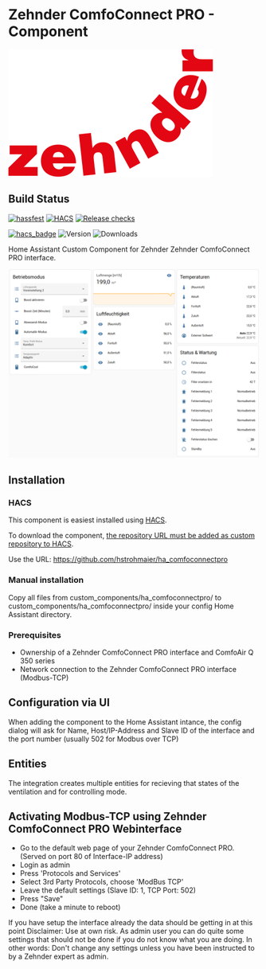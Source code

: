 # Zehnder ComfoConnect PRO - Component
![Zehnder logo](/zehnder.png)

## Build Status

[![hassfest](https://github.com/hstrohmaier/ha_comfoconnectpro/actions/workflows/hassfest.yaml/badge.svg)](https://github.com/hstrohmaier/ha_comfoconnectpro/actions/workflows/hassfest.yaml)
[![HACS](https://github.com/hstrohmaier/ha_comfoconnectpro/actions/workflows/hacs.yaml/badge.svg)](https://github.com/hstrohmaier/ha_comfoconnectpro/actions/workflows/hacs.yaml)
[![Release checks](https://github.com/hstrohmaier/ha_comfoconnectpro/actions/workflows/release.yaml/badge.svg)](https://github.com/hstrohmaier/ha_comfoconnectpro/actions/workflows/release.yaml)


[![hacs_badge](https://img.shields.io/badge/HACS-Default-orange.svg)](https://github.com/hacs/integration)
![Version](https://img.shields.io/github/v/release/hstrohmaier/ha_comfoconnectpro?style=plastic)
![Downloads](https://img.shields.io/github/downloads/hstrohmaier/ha_comfoconnectpro/total)

Home Assistant Custom Component for Zehnder Zehnder ComfoConnect PRO interface. 

![Example screenshot of dashboard](/Screenshot.png)

## Installation

### HACS

This component is easiest installed using [HACS](https://github.com/custom-components/hacs).

To download the component, [the repository URL must be added as custom repository to HACS](https://hacs.xyz/docs/faq/custom_repositories/).

Use the URL: https://github.com/hstrohmaier/ha_comfoconnectpro

### Manual installation

Copy all files from custom_components/ha_comfoconnectpro/ to custom_components/ha_comfoconnectpro/ inside your config Home Assistant directory.

### Prerequisites
- Ownership of a Zehnder ComfoConnect PRO interface and ComfoAir Q 350 series
- Network connection to the Zehnder ComfoConnect PRO interface (Modbus-TCP)

## Configuration via UI
When adding the component to the Home Assistant intance, the config dialog will ask for Name, Host/IP-Address and Slave ID of the interface and the port number (usually 502 for Modbus over TCP)

## Entities

The integration creates multiple entities for recieving that states of the ventilation and for controlling mode.

## Activating Modbus-TCP using Zehnder ComfoConnect PRO Webinterface
- Go to the default web page of your Zehnder ComfoConnect PRO. (Served on port 80 of Interface-IP address)
- Login as admin
- Press 'Protocols and Services'
- Select 3rd Party Protocols, choose 'ModBus TCP'
- Leave the default settings (Slave ID: 1, TCP Port: 502)
- Press "Save"
- Done (take a minute to reboot)

If you have setup the interface already the data should be getting in at this point
Disclaimer: Use at own risk. As admin user you can do quite some settings that should not be done if you do not know what you are doing. In other words: Don't change any settings unless you have been instructed to by a Zehnder expert as admin.
